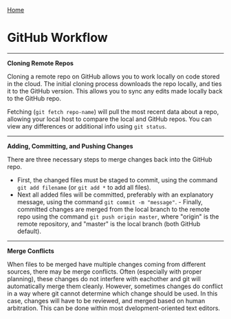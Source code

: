 [Home](https://zx37.github.io/learning-journal/)

# GitHub Workflow

---

**Cloning Remote Repos**

Cloning a remote repo on GitHub allows you to work locally on code stored in the cloud. The initial cloning process downloads the repo locally, and ties it to the GitHub version. This allows you to sync any edits made locally back to the GitHub repo.

Fetching (`git fetch repo-name`) will pull the most recent data about a repo, allowing your local host to compare the local and GitHub repos. You can view any differences or additional info using `git status`.

---

**Adding, Committing, and Pushing Changes**

There are three necessary steps to merge changes back into the GitHub repo.
- First, the changed files must be staged to commit, using the command `git add filename` (or `git add *` to add all files).
- Next all added files will be committed, preferably with an explanatory message, using the command `git commit -m "message"`. - Finally, committed changes are merged from the local branch to the remote repo using the command `git push origin master`, where "origin" is the remote repository, and "master" is the local branch (both GitHub default).

---

**Merge Conflicts**

When files to be merged have multiple changes coming from different sources, there may be merge conflicts. Often (especially with proper planning), these changes do not interfere with eachother and git will automatically merge them cleanly. However, sometimes changes do conflict in a way where git cannot determine which change should be used. In this case, changes will have to be reviewed, and merged based on human arbitration. This can be done within most dvelopment-oriented text editors.
